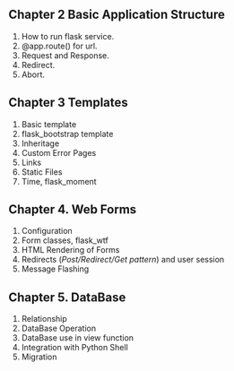##  Chapter 2 Basic Application Structure
1. How to run flask service.
2. @app.route() for url.
3. Request and Response.
4. Redirect.
5. Abort.

## Chapter 3 Templates
1. Basic template
2. flask_bootstrap template
3. Inheritage
4. Custom Error Pages
5. Links
6. Static Files
7. Time, flask_moment

## Chapter 4. Web Forms
1. Configuration
2. Form classes, flask_wtf
3. HTML Rendering of Forms
4. Redirects (*Post/Redirect/Get pattern*) and user session
5. Message Flashing

## Chapter 5. DataBase
1. Relationship
2. DataBase Operation
3. DataBase use in view function
4. Integration with Python Shell
5. Migration